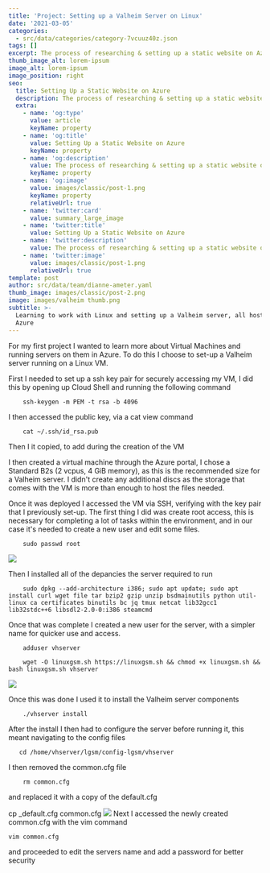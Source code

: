 ```yaml
---
title: 'Project: Setting up a Valheim Server on Linux'
date: '2021-03-05'
categories:
  - src/data/categories/category-7vcuuz40z.json
tags: []
excerpt: The process of researching & setting up a static website on Azure
thumb_image_alt: lorem-ipsum
image_alt: lorem-ipsum
image_position: right
seo:
  title: Setting Up a Static Website on Azure
  description: The process of researching & setting up a static website on Azure
  extra:
    - name: 'og:type'
      value: article
      keyName: property
    - name: 'og:title'
      value: Setting Up a Static Website on Azure
      keyName: property
    - name: 'og:description'
      value: The process of researching & setting up a static website on Azure
      keyName: property
    - name: 'og:image'
      value: images/classic/post-1.png
      keyName: property
      relativeUrl: true
    - name: 'twitter:card'
      value: summary_large_image
    - name: 'twitter:title'
      value: Setting Up a Static Website on Azure
    - name: 'twitter:description'
      value: The process of researching & setting up a static website on Azure
    - name: 'twitter:image'
      value: images/classic/post-1.png
      relativeUrl: true
template: post
author: src/data/team/dianne-ameter.yaml
thumb_image: images/classic/post-2.png
image: images/valheim thumb.png
subtitle: >-
  Learning to work with Linux and setting up a Valheim server, all hosted on
  Azure 
---
```

For my first project I wanted to learn more about Virtual Machines and running servers on them in Azure. To do this I choose to set-up a Valheim server running on a Linux VM.

First I needed to set up a ssh key pair for securely accessing my VM, I did this by opening up Cloud Shell and running the following command

        ssh-keygen -m PEM -t rsa -b 4096

I then accessed the public key, via a cat view command

        cat ~/.ssh/id_rsa.pub

Then I it copied, to add during the creation of the VM

I then created a virtual machine through the Azure portal, I chose a Standard B2s (2 vcpus, 4 GiB memory), as this is the recommended size for a Valheim server. I didn't create any additional discs as the storage that comes with the VM is more than enough to host the files needed.

Once it was deployed I accessed the VM via SSH, verifying with the key pair that I previously set-up. The first thing I did was create root access, this is necessary for completing a lot of tasks within the environment, and in our case it's needed to create a new user and edit some files.

        sudo passwd root

![](/images/Root%20access.png)

Then I installed all of the depancies the server required to run

```
    sudo dpkg --add-architecture i386; sudo apt update; sudo apt install curl wget file tar bzip2 gzip unzip bsdmainutils python util-linux ca certificates binutils bc jq tmux netcat lib32gcc1 lib32stdc++6 libsdl2-2.0-0:i386 steamcmd

```

Once that was complete I created a new user for the server, with a simpler name for quicker use and access.

```
    adduser vhserver

```

        wget -O linuxgsm.sh https://linuxgsm.sh && chmod +x linuxgsm.sh && bash linuxgsm.sh vhserver

![](/images/installed%20linuxgsm.png)

Once this was done I used it to install the Valheim server components

        ./vhserver install

After the install I then had to configure the server before running it, this meant navigating to the config files

       cd /home/vhserver/lgsm/config-lgsm/vhserver

I then removed the common.cfg file

        rm common.cfg

and replaced it with a copy of the default.cfg

   cp \_default.cfg common.cfg
![](/images/edit%20config%201.png)
Next I accessed the newly created common.cfg with the vim command


    vim common.cfg


and proceeded to edit the servers name and add a password for better security
